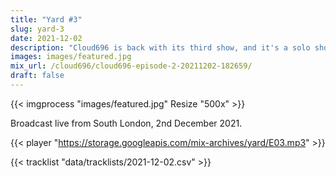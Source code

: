 ```yaml
---
title: "Yard #3"
slug: yard-3
date: 2021-12-02
description: "Cloud696 is back with its third show, and it's a solo show this week!"
images: images/featured.jpg
mix_url: /cloud696/cloud696-episode-2-20211202-182659/
draft: false
---
```


{{< imgprocess "images/featured.jpg" Resize "500x" >}}

Broadcast live from South London, 2nd December 2021.

{{< player "https://storage.googleapis.com/mix-archives/yard/E03.mp3" >}}

{{< tracklist "data/tracklists/2021-12-02.csv" >}}
